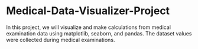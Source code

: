 # Medical-Data-Visualizer-Project
In this project, we will visualize and make calculations from medical examination data using matplotlib, seaborn, and pandas. The dataset values were collected during medical examinations.
